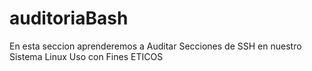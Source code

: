 # auditoriaBash

En esta seccion aprenderemos a Auditar Secciones de SSH en nuestro Sistema Linux
Uso con Fines ETICOS

